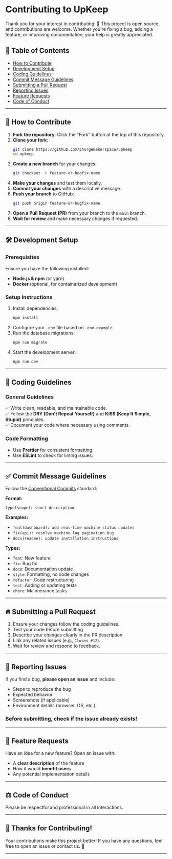 # Contributing to UpKeep  

Thank you for your interest in contributing! 🎉 This project is open source, and contributions are welcome. Whether you're fixing a bug, adding a feature, or improving documentation, your help is greatly appreciated.  

## 📜 Table of Contents  
- [How to Contribute](#how-to-contribute)  
- [Development Setup](#development-setup)  
- [Coding Guidelines](#coding-guidelines)  
- [Commit Message Guidelines](#commit-message-guidelines)  
- [Submitting a Pull Request](#submitting-a-pull-request)  
- [Reporting Issues](#reporting-issues)  
- [Feature Requests](#feature-requests)  
- [Code of Conduct](#code-of-conduct)  

---

## 🚀 How to Contribute  

1. **Fork the repository**: Click the "Fork" button at the top of this repository.  
2. **Clone your fork**:  
   ```sh
   git clone https://github.com/phorgemakerspace/upkeep
   cd upkeep
   ```  
3. **Create a new branch** for your changes:  
   ```sh
   git checkout -b feature-or-bugfix-name
   ```  
4. **Make your changes** and test them locally.  
5. **Commit your changes** with a descriptive message.  
6. **Push your branch** to GitHub:  
   ```sh
   git push origin feature-or-bugfix-name
   ```  
7. **Open a Pull Request (PR)** from your branch to the `main` branch.  
8. **Wait for review** and make necessary changes if requested.  

---

## 🛠️ Development Setup  

### Prerequisites  
Ensure you have the following installed:  
- **Node.js & npm** (or yarn)  
- **Docker** (optional, for containerized development)  

### Setup Instructions  
1. Install dependencies:  
   ```sh
   npm install
   ```  
2. Configure your `.env` file based on `.env.example`.  
3. Run the database migrations:  
   ```sh
   npm run migrate
   ```  
4. Start the development server:  
   ```sh
   npm run dev
   ```  

---

## 📝 Coding Guidelines  

### General Guidelines  
✅ Write clean, readable, and maintainable code.  
✅ Follow the **DRY (Don't Repeat Yourself)** and **KISS (Keep It Simple, Stupid)** principles.  
✅ Document your code where necessary using comments.  

### Code Formatting  
- Use **Prettier** for consistent formatting:  
- Use **ESLint** to check for linting issues:  

---

## ✅ Commit Message Guidelines  

Follow the [Conventional Commits](https://www.conventionalcommits.org/) standard:  

**Format:**  
```
type(scope): short description
```
**Examples:**  
- `feat(dashboard): add real-time machine status updates`  
- `fix(api): resolve machine log pagination bug`  
- `docs(readme): update installation instructions`  

**Types:**  
- `feat`: New feature  
- `fix`: Bug fix  
- `docs`: Documentation update  
- `style`: Formatting, no code changes  
- `refactor`: Code restructuring  
- `test`: Adding or updating tests  
- `chore`: Maintenance tasks  

---

## 🔥 Submitting a Pull Request  

1. Ensure your changes follow the coding guidelines.  
2. Test your code before submitting
3. Describe your changes clearly in the PR description.  
4. Link any related issues (e.g., `Closes #12`).  
5. Wait for review and respond to feedback.  

---

## 🐞 Reporting Issues  

If you find a bug, **please open an issue** and include:  
- Steps to reproduce the bug  
- Expected behavior  
- Screenshots (if applicable)  
- Environment details (browser, OS, etc.)  

### **Before submitting, check if the issue already exists!**  

---

## 🌟 Feature Requests  

Have an idea for a new feature? Open an issue with:  
- A **clear description** of the feature  
- How it would **benefit users**  
- Any potential implementation details  

---

## ⚖️ Code of Conduct  

Please be respectful and professional in all interactions.  

---

## 🙌 Thanks for Contributing!  

Your contributions make this project better! If you have any questions, feel free to open an issue or contact us. 🚀  

---